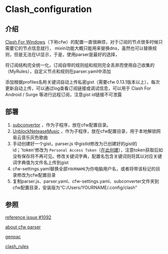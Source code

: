 # Clash_configuration

## 介绍

[Clash For Windows](https://github.com/Fndroid/clash_for_windows_pkg)（下称cfw）的配置一直很麻烦，对于订阅的节点很多时候只需要它的节点信息就行，
mixin功能大概只能用来替换dns，虽然也可以替换规则，但是无法在UI显示，于是，使用parser是最好的选择，

将订阅结构完全统一化，订阅自带的规则组和规则完全丢弃而使用自己收集的（MyRules），自定义节点和规则在parser.yaml中添加 

添加根据profiles名称关键词自动上传私密gist（需要cfw 0.13.1版本以上），每次更新自动上传，可以通过log查看订阅链接或调试信息，可以用于 Clash For Android / Surge 等进行远程订阅，注意gist id链接不可泄露

## 部署

1. [subconvertor](https://github.com/tindy2013/subconverter) ，作为子程序，放在cfw配置目录。
1. [UnblockNeteaseMusic](https://github.com/cnsilvan/UnblockNeteaseMusic) ，作为子程序，放在cfw配置目录，用于本地解锁网易云音乐灰色歌曲
1. 手动创建好一个gist，parser.js 中gistId修改为已创建好的gist的id；'token'修改为 `Personal Access Token`（[在此创建](https://github.com/settings/tokens/new?scopes=gist&description=Subconverter)），注意token获取后如没有保存将不再可见。修改关键词字典，配置名包含关键词则将其以对应关键词字典值为文件名上传到gist
1. cfw-settings.yaml替换全部`YOURNAME`为你电脑用户名，或者将带该标记的目录修改为cfw配置目录
1. 复制parser.js、parser.yaml、cfw-settings.yaml、subconverter文件夹到cfw配置目录，安装版为“C:/Users/YOURNAME/.config/clash”

## 参照

[reference issue #1092](https://github.com/Fndroid/clash_for_windows_pkg/issues/1092)

[about cfw parser](https://docs.cfw.lbyczf.com/contents/parser.html)

[genpac](https://github.com/JinnLynn/genpac)

[clash_rules](https://github.com/Loyalsoldier/clash-rules)
